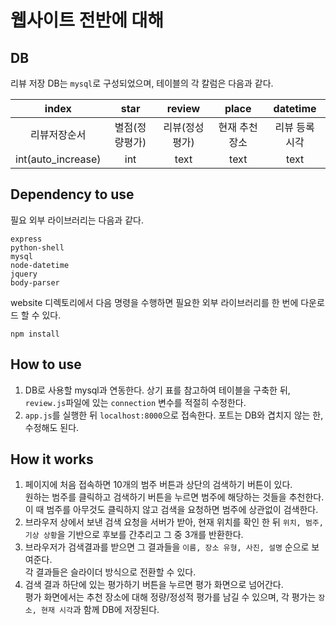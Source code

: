  <h1 align="left">웹사이트 전반에 대해</h1>
 
 ## DB
 리뷰 저장 DB는 `mysql`로 구성되었으며, 테이블의 각 칼럼은 다음과 같다.
 
 |index|star|review|place|datetime|
 |:--------:|:--------:|:--------:|:--------:|:-------:|
 |리뷰저장순서|별점(정량평가)|리뷰(정성평가)|현재 추천 장소|리뷰 등록 시각|
 |int(auto_increase)|int|text|text|text|
 
 ## Dependency to use
 필요 외부 라이브러리는 다음과 같다.
 ```text
 express
 python-shell
 mysql
 node-datetime
 jquery
 body-parser
 ```
 website 디렉토리에서 다음 명령을 수행하면 필요한 외부 라이브러리를 한 번에 다운로드 할 수 있다.
 ```text
 npm install
 ```
 
 ## How to use
 1. DB로 사용할 mysql과 연동한다. 상기 표를 참고하여 테이블을 구축한 뒤, `review.js`파일에 있는 `connection` 변수를 적절히 수정한다.
 2. `app.js`를 실행한 뒤 `localhost:8000`으로 접속한다. 포트는 DB와 겹치지 않는 한, 수정해도 된다.
 
 ## How it works
 1. 페이지에 처음 접속하면 10개의 범주 버튼과 상단의 검색하기 버튼이 있다.  
    원하는 범주를 클릭하고 검색하기 버튼을 누르면 범주에 해당하는 것들을 추천한다.  
    이 때 범주를 아무것도 클릭하지 않고 검색을 요청하면 범주에 상관없이 검색한다. 
 2. 브라우저 상에서 보낸 검색 요청을 서버가 받아, 현재 위치를 확인 한 뒤 `위치, 범주, 기상 상황`을 기반으로 후보를 간추리고 그 중 3개를 반환한다.
 3. 브라우저가 검색결과를 받으면 그 결과들을 `이름, 장소 유형, 사진, 설명` 순으로 보여준다.  
    각 결과들은 슬라이더 방식으로 전환할 수 있다.
 4. 검색 결과 하단에 있는 평가하기 버튼을 누르면 평가 화면으로 넘어간다.  
    평가 화면에서는 추천 장소에 대해 정량/정성적 평가를 남길 수 있으며, 각 평가는 `장소, 현재 시각`과 함께 DB에 저장된다.

